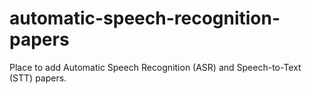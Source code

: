 # automatic-speech-recognition-papers
Place to add Automatic Speech Recognition (ASR) and Speech-to-Text (STT) papers. 
